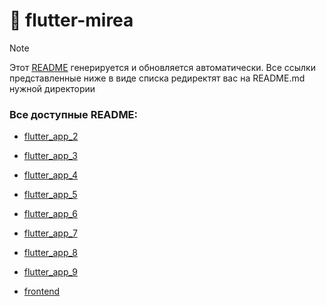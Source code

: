 # 📌 flutter-mirea

> [!NOTE]  
> Этот [README](README.md) генерируется и обновляется автоматически. 
> Все ссылки представленные ниже в виде списка редиректят вас на README.md нужной директории

### Все доступные README: 
* [flutter_app_2](flutter_app_2/README.md)

* [flutter_app_3](flutter_app_3/README.md)

* [flutter_app_4](flutter_app_4/README.md)

* [flutter_app_5](flutter_app_5/README.md)

* [flutter_app_6](flutter_app_6/README.md)

* [flutter_app_7](flutter_app_7/README.md)

* [flutter_app_8](flutter_app_8/README.md)

* [flutter_app_9](flutter_app_9/frontend/README.md)

* [frontend](frontend/README.md)
